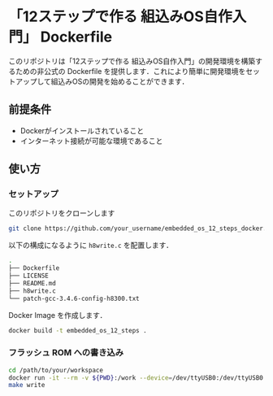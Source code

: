 # 「12ステップで作る 組込みOS自作入門」 Dockerfile

このリポジトリは「12ステップで作る 組込みOS自作入門」の開発環境を構築するための非公式の Dockerfile を提供します．これにより簡単に開発環境をセットアップして組込みOSの開発を始めることができます．

## 前提条件

- Dockerがインストールされていること
- インターネット接続が可能な環境であること

## 使い方

### セットアップ

このリポジトリをクローンします

```sh
git clone https://github.com/your_username/embedded_os_12_steps_docker.git
```

以下の構成になるように `h8write.c` を配置します．

```sh
.
├── Dockerfile
├── LICENSE
├── README.md
├── h8write.c
└── patch-gcc-3.4.6-config-h8300.txt
```

Docker Image を作成します．

```sh
docker build -t embedded_os_12_steps .
```

### フラッシュ ROM への書き込み

```sh
cd /path/to/your/workspace
docker run -it --rm -v ${PWD}:/work --device=/dev/ttyUSB0:/dev/ttyUSB0 embedded_os_12_steps /bin/bash
make write
```
